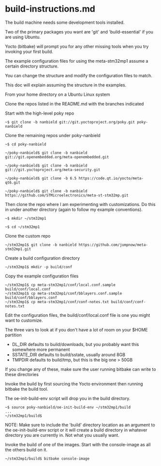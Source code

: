 # build-instructions.md

The build machine needs some development tools installed.

Two of the primary packages you want are 'git' and 'build-essential' if you are using Ubuntu.

Yocto (bitbake) will prompt you for any other missing tools when you try invoking your first build.

The example configuration files for using the meta-stm32mp1 assume a certain directory structure.

You can change the structure and modify the configuration files to match.

This doc will explain assuming the structure in the examples.

From your home directory on a Ubuntu Linux system

Clone the repos listed in the README.md with the branches indicated

Start with the high-level poky repo

    ~$ git clone -b nanbield git://git.yoctoproject.org/poky.git poky-nanbield

Clone the remaining repos under poky-nanbield

    ~$ cd poky-nanbield

    ~/poky-nanbield$ git clone -b nanbield git://git.openembedded.org/meta-openembedded.git

    ~/poky-nanbield$ git clone -b nanbield git://git.yoctoproject.org/meta-security.git

    ~/poky-nanbield$ git clone -b 6.5 https://code.qt.io/yocto/meta-qt6.git

    ~/poky-nanbield$ git clone -b nanbield https://github.com/STMicroelectronics/meta-st-stm32mp.git


Then clone the repo where I am experimenting with customizations.
Do this in under another directory (again to follow my example conventions).

    ~$ mkdir ~/stm32mp1

    ~$ cd ~/stm32mp1

Clone the custom repo

    ~/stm32mp1$ git clone -b nanbield https://github.com/jumpnow/meta-stm32mp1.git

Create a build configuration directory

    ~/stm32mp1$ mkdir -p build/conf

Copy the example configuration files

    ~/stm32mp1$ cp meta-stm32mp1/conf/local.conf.sample build/conf/local.conf
    ~/stm32mp1$ cp meta-stm32mp1/conf/bblayers.conf.sample build/conf/bblayers.conf
    ~/stm32mp1$ cp meta-stm32mp1/conf/conf-notes.txt build/conf/conf-notes.txt

Edit the configuration files, the build/conf/local.conf file is one you might want to customize.

The three vars to look at if you don't have a lot of room on your $HOME partition

* DL_DIR      defaults to build/downloads, but you probably want this somewhere more permanent
* SSTATE_DIR  defaults to build/sstate, usually around 8GB
* TMPDIR      defaults to build/tmp, but this is the big one > 50GB

If you change any of these, make sure the user running bitbake can write to these directories


Invoke the build by first sourcing the Yocto environment then running bitbake the build tool.

The oe-init-build-env script will drop you in the build directory.

    ~$ source poky-nanbield/oe-init-build-env ~/stm32mp1/build
    ...
    ~/stm32mp1/build$


NOTE: Make sure to include the 'build' directory location as an argument to the oe-init-build-env
script or it will create a build directory in whatever directory you are currently in.
Not what you usually want.


Invoke the build of one of the images. Start with the console-image as all the others build
on it.

    ~/stm32mp1/build$ bitbake console-image


